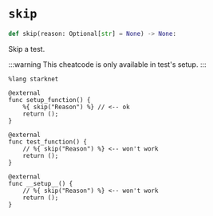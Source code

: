# `skip`
```python
def skip(reason: Optional[str] = None) -> None:
```
Skip a test.

:::warning
This cheatcode is only available in test's setup.
:::

```cairo
%lang starknet

@external
func setup_function() {
    %{ skip("Reason") %} // <-- ok
    return ();
}

@external
func test_function() {
    // %{ skip("Reason") %} <-- won't work
    return ();
}

@external
func __setup__() {
    // %{ skip("Reason") %} <-- won't work
    return ();
}
```
